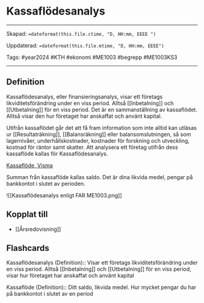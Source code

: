 # Kassaflödesanalys

---
Skapad: `=dateformat(this.file.ctime, "D, HH:mm, EEEE ")`

Uppdaterad: `=dateformat(this.file.mtime, "D, HH:mm, EEEE")`

Tags: #year2024 #KTH #ekonomi #ME1003 #begrepp #ME1003KS3

---

## Definition

Kassaflödesanalys, eller finansieringsanalys, visar ett företags likviditetsförändring under en viss period. Alltså [[Inbetalning]] och [[Utbetalning]] för en viss period. Det är en sammanställning av kassaflödet. Alltså visar den hur företaget har anskaffat och använt kapital.

Utifrån kassaflödet går det att få fram information som inte alltid kan utläsas ur [[Resultaträkning]], [[Balansräkning]] eller balansomslutningen, så som lagernivåer, underhållskostnader, kostnader för forskning och utveckling, kostnad för räntor samt skatter. Att analysera ett företag utifrån dess kassaflöde kallas för Kassaflödesanalys.

[Kassaflöde, Visma](https://vismaspcs.se/ekonomiska-termer/vad-ar-kassaflode)

Summan från kassaflöde kallas saldo. Det är dina likvida medel, pengar på bankkontot i slutet av perioden.

![[Kassaflödesanalys enligt FAR ME1003.png]]

## Kopplat till

- [[Årsredovisning]]

## Flashcards

Kassaflödesanalys (Definition):: Visar ett företags likviditetsförändring under en viss period. Alltså [[Inbetalning]] och [[Utbetalning]] för en viss period, visar hur företaget har anskaffat och använt kapital
<!--SR:!2024-03-07,2,236!2024-03-07,4,274-->

Kassaflöde (Definition):: Ditt saldo, likvida medel. Hur mycket pengar du har på bankkontot i slutet av en period
<!--SR:!2024-03-20,34,272!2024-03-22,17,301-->
